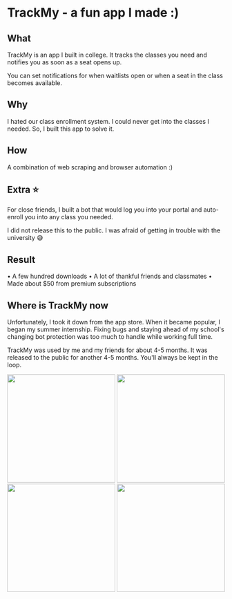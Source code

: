 # TrackMy - a fun app I made :)

## What
TrackMy is an app I built in college. It tracks the classes you need and notifies you as soon as a seat opens up.

You can set notifications for when waitlists open or when a seat in the class becomes available.

## Why
I hated our class enrollment system. I could never get into the classes I needed. So, I built this app to solve it.

## How
A combination of web scraping and browser automation :)

## Extra ⭐️
For close friends, I built a bot that would log you into your portal and auto-enroll you into any class you needed.

I did not release this to the public. I was afraid of getting in trouble with the university 😅

## Result
• A few hundred downloads
• A lot of thankful friends and classmates
• Made about $50 from premium subscriptions

## Where is TrackMy now
Unfortunately, I took it down from the app store. When it became popular, I began my summer internship. Fixing bugs and staying ahead of my school's changing bot protection was too much to handle while working full time.

TrackMy was used by me and my friends for about 4-5 months. It was released to the public for another 4-5 months. You'll always be kept in the loop.

<img src="https://github.com/darrel1925/ClassesApp/assets/44956450/2e0c7112-3d3e-40ed-adb2-c70cc2e4d331" width="250">
<img src="https://github.com/darrel1925/ClassesApp/assets/44956450/2413c0b2-d08b-46f2-9c63-90e2c9592965" width="250">
<img src="https://github.com/darrel1925/ClassesApp/assets/44956450/9a0d9ffc-7472-41c2-a9c3-5fb9ed571e8f" width="250">
<img src="https://github.com/darrel1925/ClassesApp/assets/44956450/298fb62f-d7e6-4cbe-a31a-17e8b28a91ba" width="250">

